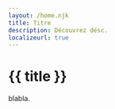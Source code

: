 ```yaml
---
layout: /home.njk
title: Titre
description: Découvrez désc. 
localizeurl: true
---
```


<h1 class="main-title"><span class="background"><span class="text">{{ title }}</span></span></h1>

  blabla. 






